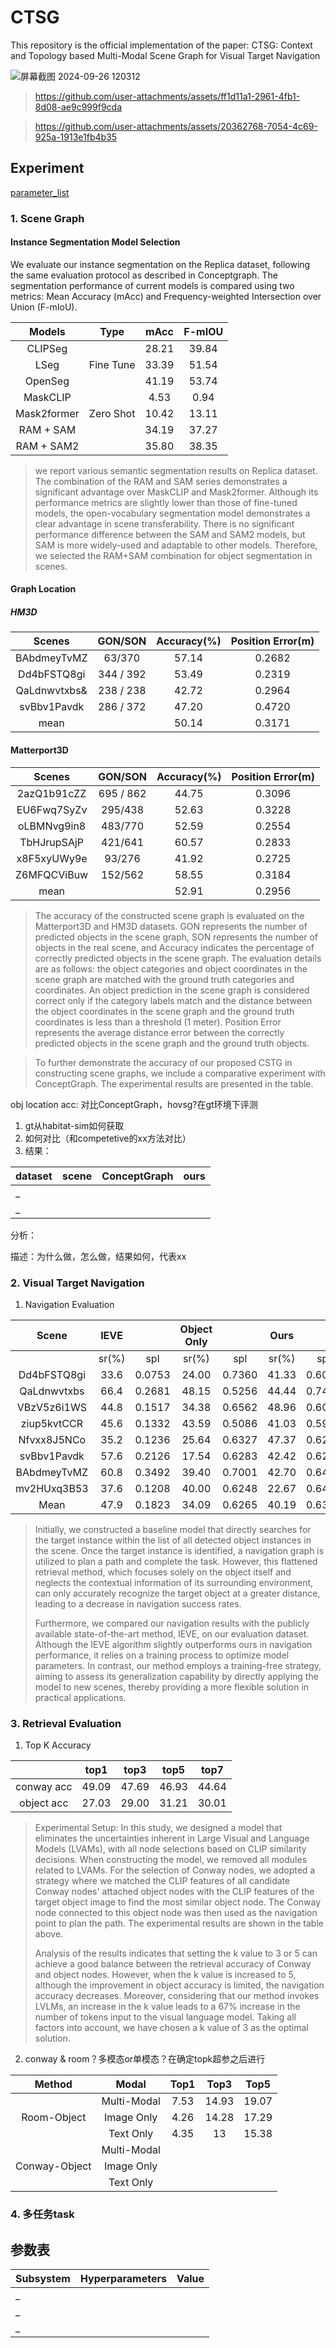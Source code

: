 # CTSG
This repository is the official implementation of the paper: CTSG: Context and Topology based Multi-Modal Scene Graph for Visual Target Navigation <!--[🔗](http://)-->

![屏幕截图 2024-09-26 120312](https://github.com/user-attachments/assets/54d4b915-feff-4cb0-919d-7e9cbd406640)

> https://github.com/user-attachments/assets/ff1d11a1-2961-4fb1-8d08-ae9c999f9cda

> https://github.com/user-attachments/assets/20362768-7054-4c69-925a-1913e1fb4b35
>
<!--
## Abstract
For visual target navigation tasks, a suitable environment representation plays a vital part in robot system to complete the navigation tasks. 3D Scene Graphs serve as sparse representations that excel at representing environments efficiently compare to dense semantic maps. Typical Scene Graphs are generally constructed based on multi-level semantic labels with hierarchical structures, which may lead to the loss of valuable spatial information, such as spatial topological relations, common sense understanding and visual context information. In this work, we propose **CTSG**, a Hierarchical 3D scene graph mapping approach for visual object navigation. Our graph adopts a dual-layer structure. Besides object layer, a novel conway (short for context information and way topology) layer is introduced, which consists of topological waypoints with rich multi-modal context information. We demonstrate the effectiveness of our method in novel visual target navigation tasks through simulation and real-world experiments across varied environments and instructions.

## Video

https://github.com/user-attachments/assets/637966af-dfbb-458e-bb6a-15ddcbc1a3d8


## Approach

<img src="/img/pipeline.png" />

> 描述-优势

### Scene Graph Construction

<img src="/img/conwaygraph.png" />

> 描述---换成gif

<img src="/img/semantic.png" />

> 描述

### Visual Target Navigation with Scene Graph

> **[M]**整体架构图+retrieval details描述
-->

## Experiment

[parameter_list](#section-heading)
<!--
### 1. Dataset

1. scene data

   HM3D

   （Matterport 3D）

2. task data

   HM3D
-->
### 1. Scene Graph 
#### Instance Segmentation Model Selection

We evaluate our instance segmentation on the Replica dataset, following the same evaluation protocol as described in Conceptgraph. The segmentation performance of current models is compared using two metrics: Mean Accuracy (mAcc) and Frequency-weighted Intersection over Union (F-mIoU).

| Models      | Type      | mAcc  | F-mIOU |
|:-----------:|:---------:|:-----:|:------:|
| CLIPSeg     |           | 28.21 | 39.84  |
| LSeg        | Fine Tune | 33.39 | 51.54  |
| OpenSeg     |           | 41.19 | 53.74  |
| MaskCLIP    |           | 4.53  | 0.94   |
| Mask2former | Zero Shot | 10.42 | 13.11  |
| RAM + SAM   |           | 34.19 | 37.27  |
| RAM + SAM2  |           | 35.80 | 38.35  |



> we report various semantic segmentation results on Replica dataset. The combination of the RAM and SAM series demonstrates a significant advantage over MaskCLIP and Mask2former. Although its performance metrics are slightly lower than those of fine-tuned models, the open-vocabulary segmentation model demonstrates a clear advantage in scene transferability. There is no significant performance difference between the SAM and SAM2 models, but SAM is more widely-used and adaptable to other models. Therefore, we selected the RAM+SAM combination for object segmentation in scenes.


   #### Graph Location
   
   ##### HM3D
   | Scenes | GON/SON | Accuracy(%) | Position Error(m) |
   |:--------:|:---------:|:-------------:|:-------------------:|
   |BAbdmeyTvMZ | 63/370 | 57.14 | 0.2682 |
   |Dd4bFSTQ8gi | 344 / 392 | 53.49 |  0.2319 |
   |QaLdnwvtxbs& | 238 / 238| 42.72 | 0.2964 |
   |svBbv1Pavdk | 286 / 372 | 47.20 | 0.4720 |
   | mean        |           | 50.14 | 0.3171|
   
   #### Matterport3D
   | Scenes | GON/SON | Accuracy(%) | Position Error(m) |
   |:--------:|:---------:|:-------------:|:-------------------:|
   |2azQ1b91cZZ | 695 / 862 | 44.75 | 0.3096 |
   |EU6Fwq7SyZv | 295/438 | 52.63 | 0.3228 |
   |oLBMNvg9in8 | 483/770 | 52.59 | 0.2554 |
   |TbHJrupSAjP | 421/641 | 60.57 | 0.2833 |
   |x8F5xyUWy9e | 93/276 | 41.92 | 0.2725 |
   |Z6MFQCViBuw | 152/562 | 58.55 | 0.3184 | 
   | mean        |           | 52.91 | 0.2956|
    
   
   
> The accuracy of the constructed scene graph is evaluated on the Matterport3D and HM3D datasets. GON represents the number of predicted objects in the scene graph, SON represents the number of objects in the real scene, and Accuracy indicates the percentage of correctly predicted objects in the scene graph. The evaluation details are as follows: the object categories and object coordinates in the scene graph are matched with the ground truth categories and coordinates. An object prediction in the scene graph is considered correct only if the category labels match and the distance between the object coordinates in the scene graph and the ground truth coordinates is less than a threshold (1 meter). Position Error represents the average distance error between the correctly predicted objects in the scene graph and the ground truth objects.
   
> To further demonstrate the accuracy of our proposed CSTG in constructing scene graphs, we include a comparative experiment with ConceptGraph. The experimental results are presented in the table.





obj location acc: 对比ConceptGraph，hovsg?在gt环境下评测 

1. gt从habitat-sim如何获取
2. 如何对比（和competetive的xx方法对比）
3. 结果：

| dataset | scene | ConceptGraph | ours |
| ----------- | ----- | ------------ | ---- |
|      _       |       |              |      |
|       _      |       |              |      |

分析：

描述：为什么做，怎么做，结果如何，代表xx

### 2. Visual Target Navigation

1. Navigation Evaluation
 <!--
   conway整体方法（包括构图、检索）有效性

   ​	1. with/without：在原本的基础上去掉conway检索=只对所有object列表做clip+vlm

   > 2. room cluster：在原本的基础上把conway换成room（聚类得到，有图文），其他不变
   -->

|    Scene     | IEVE       |          | Object Only |     | Ours  |          |
|:------------:|:----------:|:--------:|:-----------:|:---:|:-----:|:--------:|
|              | sr(%)      | spl      | sr(%)       | spl | sr(%) | spl      |
| Dd4bFSTQ8gi  | 33.6       | 0.0753   | 24.00       | 0.7360    | 41.33 |  0.6029  |
| QaLdnwvtxbs  | 66.4       |  0.2681  | 48.15       |   0.5256  | 44.44 |  0.7471  |
| VBzV5z6i1WS  | 44.8       | 0.1517   | 34.38       |   0.6562  | 48.96 |  0.6090  |
| ziup5kvtCCR  | 45.6       |  0.1332  | 43.59       |  0.5086   | 41.03 |  0.5979  |
| Nfvxx8J5NCo  | 35.2       |  0.1236  | 25.64       |  0.6327   | 47.37 |  0.6264  |
| svBbv1Pavdk  | 57.6       |  0.2126  | 17.54       |  0.6283   | 42.42 |  0.6214  |
| BAbdmeyTvMZ  | 60.8       |  0.3492  | 39.40       |   0.7001  | 42.70 | 0.6452   |
| mv2HUxq3B53  | 37.6       |  0.1208  | 40.00       |  0.6248   | 22.67 |  0.6423  |
| Mean         | 47.9       |  0.1823  | 34.09       |    0.6265  | 40.19 |  0.6365  |



   <!--实验设置：首先，我们构建了一个基线模型，该模型直接在场景中所有检测到的物体实例列表中搜索目标实例, 找到目标实例后，利用导航图规划路径完成任务。然而，这种扁平化的检索方法仅关注物体本身而忽略了其周围环境的上下文信息时，它只能在较远的距离上才能准确地识别出目标物体，导致了导航成功率的下降。此外，我们将自己的导航结果与公开可用的最先进方法IEVE在我们的评估数据集上进行了比较，尽管IEVE算法在导航性能上略胜一筹，但其依赖于训练过程以优化模型参数。相比之下，我们的方法采用无需训练的策略，旨在通过直接应用模型于新场景来评估其泛化能力，从而在实际应用中提供更灵活的解决方案。-->
> Initially, we constructed a baseline model that directly searches for the target instance within the list of all detected object instances in the scene. Once the target instance is identified, a navigation graph is utilized to plan a path and complete the task. However, this flattened retrieval method, which focuses solely on the object itself and neglects the contextual information of its surrounding environment, can only accurately recognize the target object at a greater distance, leading to a decrease in navigation success rates.
>
>  Furthermore, we compared our navigation results with the publicly available state-of-the-art method, IEVE, on our evaluation dataset. Although the IEVE algorithm slightly outperforms ours in navigation performance, it relies on a training process to optimize model parameters. In contrast, our method employs a training-free strategy, aiming to assess its generalization capability by directly applying the model to new scenes, thereby providing a more flexible solution in practical applications.

### 3. Retrieval Evaluation
   1. Top K Accuracy
   <!--
   为了找到最好的K
   去掉VLM不确定因素，探讨clip结果的precision
   选出最合适的K
   或者
   加上vlm，评测两个内容：1. clip选择的结果，2. VLM对不同K的表现 
   -->

   |            | top1  | top3  | top5  | top7  |
   |:----------:|:-----:|:-----:|:-----:|:-----:|
   | conway acc | 49.09 | 47.69 | 46.93 | 44.64 |
   | object acc | 27.03 | 29.00 | 31.21 | 30.01 |

   <!-- 实验设置：本研究设计了一种模型，该模型排除了大型视觉语言模型（LVAM）中的不确定性因素，所有节点的选择均基于CLIP相似度进行决策。在构建模型时，我们移除了与所有LVAM相关的模块。在Conway节点的选择上，我们采用了一种策略：将所有候选Conway节点下挂载的物体节点的CLIP特征与目标物体图片的CLIP特征进行相似度匹配，选择最相似的物体节点，将其连接的Conway节点作为导航点以规划路径。实验结果如上表所示。
   分析结果表明，当k值设定为3或5时，可以较好地平衡Conway和物体的检索正确率。然而，当k值增至5时，虽然物体准确率的提升有限，但导航准确率却有所下降。此外，考虑到我们的方法会调用LVLM，k值的增大会导致输入到视觉语言模型的token数量增加67%。综合考虑，我们选择k值为3作为最优解-->

> Experimental Setup: In this study, we designed a model that eliminates the uncertainties inherent in Large Visual and Language Models (LVAMs), with all node selections based on CLIP similarity decisions. When constructing the model, we removed all modules related to LVAMs. For the selection of Conway nodes, we adopted a strategy where we matched the CLIP features of all candidate Conway nodes' attached object nodes with the CLIP features of the target object image to find the most similar object node. The Conway node connected to this object node was then used as the navigation point to plan the path. The experimental results are shown in the table above.
>
> Analysis of the results indicates that setting the k value to 3 or 5 can achieve a good balance between the retrieval accuracy of Conway and object nodes. However, when the k value is increased to 5, although the improvement in object accuracy is limited, the navigation accuracy decreases. Moreover, considering that our method invokes LVLMs, an increase in the k value leads to a 67% increase in the number of tokens input to the visual language model. Taking all factors into account, we have chosen a k value of 3 as the optimal solution.

   2. conway  & room？多模态or单模态？在确定topk超参之后进行
   
   | Method        | Modal       | Top1  | Top3  | Top5  |
   |:-------------:|:-----------:|:-----:|:-----:|:-----:|
   |               | Multi-Modal | 7.53  | 14.93 | 19.07 |
   | Room-Object   | Image Only  | 4.26  | 14.28 | 17.29 |
   |               | Text Only   | 4.35  | 13    | 15.38 |
   |               | Multi-Modal |       |       |       |
   | Conway-Object | Image Only  |       |       |       |
   |               | Text Only   |       |       |       |

<!-- 单模态多模态 1. 去掉vlm的我们的方法，纯评估graph： clip conway top 3 -> expand to 9 -> clip obj top 1 2.去掉文本模态：clip conway top 3 -> expand to 9 -> clip obj（only image） top 1 3. 去掉图像模态： clip conway top 3 -> expand to 9 -> clip obj（only text） top 1 5. conway 换成gt room clip room label top 3 -> clip obj top 1 6. 去掉图像模态（论文baseline）clip room label top 3 -> clip obj（only text） top 1 -->
         
### 4. 多任务task

      


## 参数表<a name="section-heading"></a>

| Subsystem | Hyperparameters | Value |
| --------- | --------------- | ----- |
|     _      |                 |       |
|    _       |                 |       |
|       _    |                 |       |







